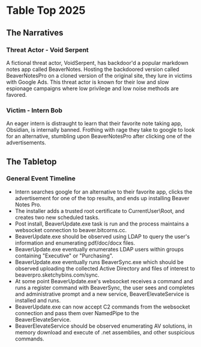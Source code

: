 # Table Top 2025


## The Narratives
### Threat Actor - Void Serpent
A fictional threat actor, VoidSerpent, has backdoor'd a popular markdown notes app called BeaverNotes. Hosting the backdoored version called BeaverNotesPro on a cloned version of the original site, they lure in victims with Google Ads. This threat actor is known for their low and slow espionage campaigns where low privilege and low noise methods are favored.

### Victim - Intern Bob
An eager intern is distraught to learn that their favorite note taking app, Obsidian, is internally banned. Frothing with rage
they take to google to look for an alternative, stumbling upon BeaverNotesPro after clicking one of the advertisements.


## The Tabletop
### General Event Timeline
- Intern searches google for an alternative to their favorite app, clicks the advertisement for one of the top results, and ends up installing Beaver Notes Pro.
- The installer adds a trusted root certificate to CurrentUser\Root, and creates two new scheduled tasks.
- Post install, BeaverUpdate.exe task is run and the process maintains a websocket connection to beaver.bitcorns.cc.
- BeaverUpdate.exe should be observed using LDAP to query the user's information and enumerating pdf/doc/docx files.
- BeaverUpdate.exe eventually enumerates LDAP users within groups containing "Executive" or "Purchasing".
- BeaverUpdate.exe eventually runs BeaverSync.exe which should be observed uploading the collected Active Directory and files of interest to beaverpro.sketchybins.com/sync.
- At some point BeaverUpdate.exe's websocket receives a command and runs a register command with BeaverSync, the user sees and completes and administrative prompt and a new service, BeaverElevateService is installed and runs.
- BeaverUpdate.exe can now accept C2 commands from the websocket connection and pass them over NamedPipe to the BeaverElevateService.
- BeaverElevateService should be observed enumerating AV solutions, in memory download and execute of .net assemblies, and other suspicious commands.
